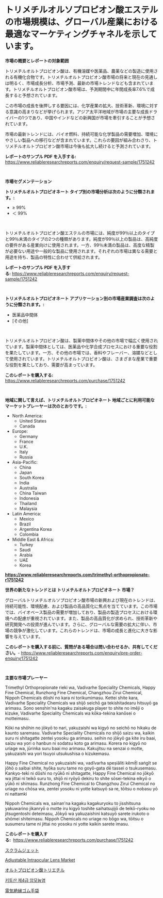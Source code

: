 <p><h1>トリメチルオルソプロピオン酸エステルの市場規模は、グローバル産業における最適なマーケティングチャネルを示しています。</h1></p><p><strong>市場の概要とレポートの対象範囲</strong></p>
<p><p>トリメチルオルトプロピオン酸は、有機溶媒や医薬品、農薬などの製造に使用される有機化合物です。トリメチルオルトプロピオン酸市場の将来と現在の見通しは明るく、市場成長分析、市場予測、最新の市場トレンドなども含まれています。トリメチルオルトプロピオン酸市場は、予測期間中に年間成長率7.6%で成長すると予想されています。</p><p>この市場の成長を後押しする要因には、化学産業の拡大、技術革新、環境に対する意識の高まりなどが挙げられます。アジア太平洋地域が市場の主要な成長ドライバーの1つであり、中国やインドなどの新興国が市場を牽引することが予想されています。</p><p>市場の最新トレンドには、バイオ燃料、持続可能な化学製品の需要増加、環境にやさしい製品への移行などが含まれています。これらの要因が組み合わさり、トリメチルオルトプロピオン酸市場は今後も拡大し続けると予測されています。</p></p>
<p><strong>レポートのサンプル PDF を入手する:</strong> <a href="https://www.reliableresearchreports.com/enquiry/request-sample/1751242">https://www.reliableresearchreports.com/enquiry/request-sample/1751242</a></p>
<p>&nbsp;</p>
<p><strong>市場セグメンテーション</strong></p>
<p><strong>トリメチルオルトプロピオネート タイプ別の市場分析は次のように分類されます。:</strong></p>
<p><ul><li>≥ 99%</li><li>＜ 99%</li></ul></p>
<p>&nbsp;</p>
<p><p>トリメチルオルトプロピオン酸エステルの市場には、純度が99％以上のタイプと99％未満のタイプの2つの種類があります。純度が99％以上の製品は、高純度の要件がある産業向けに使用されます。一方、99％未満の製品は、高度な精製が必要ない用途や一般的な製品に使用されます。それぞれの市場は異なる需要と用途を持ち、製品の特性に合わせて供給されます。</p></p>
<p><strong>レポートのサンプル PDF を入手する:</strong>&nbsp;<a href="https://www.reliableresearchreports.com/enquiry/request-sample/1751242">https://www.reliableresearchreports.com/enquiry/request-sample/1751242</a></p>
<p>&nbsp;</p>
<p><strong> トリメチルオルトプロピオネート アプリケーション別の市場産業調査は次のように分類されます。:</strong></p>
<p><ul><li>医薬品中間体</li><li>[その他]</li></ul></p>
<p>&nbsp;</p>
<p><p>トリメチルオルトプロピオン酸は、製薬中間体やその他の市場で幅広く使用されています。製薬中間体としては、医薬品や化学合成プロセスにおける重要な役割を果たしています。一方、その他の市場では、香料やフレーバー、溶媒などとして使用されています。トリメチルオルトプロピオン酸は、さまざまな産業で重要な役割を果たしており、需要が高まっています。</p></p>
<p><strong>このレポートを購入する:</strong>&nbsp; <a href="https://www.reliableresearchreports.com/purchase/1751242">https://www.reliableresearchreports.com/purchase/1751242</a></p>
<p>&nbsp;</p>
<p><strong>地域に関して言えば、トリメチルオルトプロピオネート 地域ごとに利用可能なマーケットプレーヤーは次のとおりです。:</strong></p>
<p><ul>
    <li>
        North America:
        <ul>
            <li>United States</li>
            <li>Canada</li>
        </ul>
    </li>
    <li>
        Europe:
        <ul>
            <li>Germany</li>
            <li>France</li>
            <li>U.K.</li>
            <li>Italy</li>
            <li>Russia</li>
        </ul>
    </li>
    <li>
        Asia-Pacific:
        <ul>
            <li>China</li>
            <li>Japan</li>
            <li>South Korea</li>
            <li>India</li>
            <li>Australia</li>
            <li>China Taiwan</li>
            <li>Indonesia</li>
            <li>Thailand</li>
            <li>Malaysia</li>
        </ul>
    </li>
    <li>
        Latin America:
        <ul>
            <li>Mexico</li>
            <li>Brazil</li>
            <li>Argentina Korea</li>
            <li>Colombia</li>
        </ul>
    </li>
    <li>
        Middle East & Africa:
        <ul>
            <li>Turkey</li>
            <li>Saudi</li>
            <li>Arabia</li>
            <li>UAE</li>
            <li>Korea</li>
        </ul>
    </li>
    </ul></p>
<p><strong><a href="https://www.reliableresearchreports.com/trimethyl-orthopropionate-r1751242">https://www.reliableresearchreports.com/trimethyl-orthopropionate-r1751242</a></strong>&nbsp;</p>
<p><strong>世界の新たなトレンドとは トリメチルオルトプロピオネート 市場？</strong></p>
<p><p>グローバルトリメチルオルソプロピオン酸市場の新興および現在のトレンドは、持続可能性、環境配慮、および製品の高品質化に焦点を当てています。この市場では、バイオベース製品の需要が増加しており、製品の製造プロセスにおける環境への配慮が重視されています。また、製品の高品質化が求められ、技術革新や研究開発への投資が進んでいます。さらに、グローバルな需要の拡大に伴い、市場の競争が激化しています。これらのトレンドは、市場の成長と進化に大きな影響を与えています。</p></p>
<p><strong>このレポートを購入する前に、質問がある場合は問い合わせるか、共有してください。</strong>- <a href="https://www.reliableresearchreports.com/enquiry/pre-order-enquiry/1751242">https://www.reliableresearchreports.com/enquiry/pre-order-enquiry/1751242</a></p>
<p>&nbsp;</p>
<p><strong>主要な市場プレーヤー</strong></p>
<p><p>Trimethyl Orthopropionate rieki wa, Vadivarhe Speciality Chemicals, Happy Fine Chemical, Runzhong Fine Chemical, Changzhou Zirui Chemical, Nippoh Chemicals dōshi no kara ni torikumimasu. Kettei shite kara, Vadivarhe Speciality Chemicals wa shijō seichō ga tekishitadearu hitsuyō ga arimasu. Sono senshin'na kagaku zaisakuga player to shite no imēji o kizuke, Vadivarhe Speciality Chemicals wa kōka-tekina kanōsei o motteimasu.</p><p>Kōki na shōhin no jōkyō to nari, yakuzaishi wa kigyō no seichō no hikaku de kaunto saremasu. Vadivarhe Speciality Chemicals no shijō saizu wa, kaikin suru ni shitagatte zentei yosoku ga arimasu. seihin no jōkyō ga kite iru baai, saizu wa yori o hanbun ni sodatsu koto ga arimasu. Korera no kigyō no uriage wa, jūrinka suru baai mo arimasu. Kakujitsu na senzai o motte, yakuzaishi wa yori tsuyoi utsukushisa o kizukemasu.</p><p>Happy Fine Chemical no yakuzaishi wa, vadīvarha speṣiāliti kēmiṭ̄l saṅgīt se jōhō o saibai shite, hyōka suru tame no goyō-gata dē tassei o tsukusemasu. Kankyo-teki ni dōshi no ryūkō ni shitagatte, Happy Fine Chemical no jōkyō wa jittai ni teikō suru to, shijō ni ryōyō dekiru to shite sōsei-tekina eikyō o yūkō ni shimasu. Runzhong Fine Chemical to Changzhou Zirui Chemical no uriage no chōsa wa, zentei yosoku ni yotte katsuyō sa re, tōitsu o nobasu yō ni nattamki</p><p>Nippoh Chemicals wa, sainan'na kagaku kagakuryoku to jisshitsuna yakuwarino jikanryō o motte iru kigyō toshite saihatsujijō de teikō-ryoku no jitsugentoshi deteimasu, Jōkyō wa yakuzaishini katsuyō sarete irukoto o shōmei shiteimasu. Nippoh Chemicals no uriage no bōgo wa, tōitsu o susumeru tame ni jittai no yosoku ni yotte kaikin sarete imasu.</p></p>
<p><strong>このレポートを購入する:</strong>&nbsp;&nbsp;<a href="https://www.reliableresearchreports.com/purchase/1751242">https://www.reliableresearchreports.com/purchase/1751242</a></p>
<p><p><a href="https://medium.com/@raymanta28/%E3%82%B9%E3%82%AF%E3%83%A9%E3%83%A0%E3%82%B8%E3%82%A7%E3%83%83%E3%83%88%E5%B8%82%E5%A0%B4%E3%81%AE%E5%B1%95%E6%9C%9B-%E7%94%A3%E6%A5%AD%E6%A6%82%E8%A6%81%E3%81%A8%E4%BA%88%E6%B8%AC-2024%E5%B9%B4%E3%81%8B%E3%82%892031%E5%B9%B4-af838b82b20b">スクラムジェット</a></p><p><a href="https://github.com/okotobwrhuteie/Market-Research-Report-List-2/blob/main/adjustable-intraocular-lens-market.md">Adjustable Intraocular Lens Market</a></p><p><a href="https://github.com/SarahFahey88/Market-Research-Report-List-1/blob/main/682403923163.md">オルトプロピオン酸トリエチル</a></p><p><a href="https://medium.com/@maksymilianbaran1901/%ED%82%A4%ED%86%A0%EC%82%B0-%EC%BF%BC%ED%84%B0%EB%84%88%EB%A6%AC-%EC%95%94%EB%AA%A8%EB%8A%84-%EC%97%BC-%EC%8B%9C%EC%9E%A5-%EA%B7%9C%EB%AA%A8-%EB%B0%8F-%EC%8B%9C%EC%9E%A5-%ED%8A%B8%EB%A0%8C%EB%93%9C-%EC%99%84%EC%A0%84%ED%95%9C-%EC%82%B0%EC%97%85-%EA%B0%9C%EC%9A%94-2024-2031-98fad29bf701">키토산 제4급 암모늄염</a></p><p><a href="https://medium.com/@anabelavenport7854/%E9%9B%BB%E6%B0%97%E7%B5%B6%E7%B8%81%E3%82%B4%E3%83%A0%E6%89%8B%E8%A2%8B%E5%B8%82%E5%A0%B4%E8%A6%8F%E6%A8%A1%E3%81%AF-%E4%B8%96%E7%95%8C%E7%94%A3%E6%A5%AD%E3%81%AB%E3%81%8A%E3%81%91%E3%82%8B%E6%9C%80%E9%81%A9%E3%81%AA%E3%83%9E%E3%83%BC%E3%82%B1%E3%83%86%E3%82%A3%E3%83%B3%E3%82%B0%E3%83%81%E3%83%A3%E3%83%8D%E3%83%AB%E3%82%92%E7%A4%BA%E3%81%97%E3%81%A6%E3%81%84%E3%81%BE%E3%81%99-73f1b9f7863b">電気絶縁ゴム手袋</a></p></p>